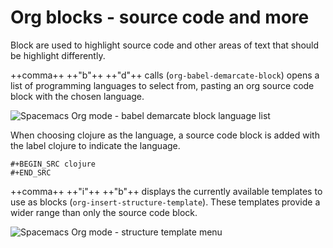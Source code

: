 # Org blocks - source code and more

Block are used to highlight source code and other areas of text that should be highlight differently.

++comma++ ++"b"++ ++"d"++ calls (`org-babel-demarcate-block`) opens a list of programming languages to select from, pasting an org source code block with the chosen language.

![Spacemacs Org mode - babel demarcate block language list](/images/spacemacs-org-babel-demarcate-block-language.png)

When choosing clojure as the language, a source code block is added with the label clojure to indicate the language.

```elisp
#+BEGIN_SRC clojure
#+END_SRC
```

++comma++ ++"i"++ ++"b"++  displays the currently available templates to use as blocks (`org-insert-structure-template`).  These templates provide a wider range than only the source code block.

![Spacemacs Org mode - structure template menu](/images/spacemacs-org-structure-templates.png)
